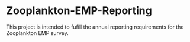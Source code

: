 # Zooplankton-EMP-Reporting
This project is intended to fufill the annual reporting requirements for the Zooplankton EMP survey.

